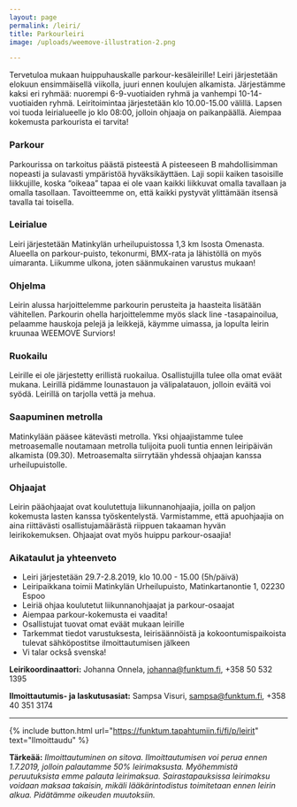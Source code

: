 ```yaml
---
layout: page
permalink: /leiri/
title: Parkourleiri
image: /uploads/weemove-illustration-2.png

---
```


Tervetuloa mukaan huippuhauskalle parkour-kesäleirille! Leiri järjestetään elokuun
ensimmäisellä viikolla, juuri ennen koulujen alkamista. Järjestämme kaksi eri ryhmää:
nuorempi 6-9-vuotiaiden ryhmä ja vanhempi 10-14-vuotiaiden ryhmä. Leiritoimintaa
järjestetään klo 10.00-15.00 välillä. Lapsen voi tuoda leirialueelle jo klo 08:00, jolloin ohjaaja on paikanpäällä. Aiempaa kokemusta parkourista ei tarvita! 

### Parkour
Parkourissa on tarkoitus päästä pisteestä A pisteeseen B mahdollisimman nopeasti ja
sulavasti ympäristöä hyväksikäyttäen. Laji sopii kaiken tasoisille liikkujille, koska
“oikeaa” tapaa ei ole vaan kaikki liikkuvat omalla tavallaan ja omalla tasollaan.
Tavoitteemme on, että kaikki pystyvät ylittämään itsensä tavalla tai toisella. 

### Leirialue
Leiri järjestetään Matinkylän urheilupuistossa 1,3 km Isosta Omenasta. Alueella on
parkour-puisto, tekonurmi, BMX-rata ja lähistöllä on myös uimaranta. Liikumme
ulkona, joten säänmukainen varustus mukaan!

### Ohjelma
Leirin alussa harjoittelemme parkourin perusteita ja haasteita lisätään vähitellen.
Parkourin ohella harjoittelemme myös slack line -tasapainoilua, pelaamme hauskoja
pelejä ja leikkejä, käymme uimassa, ja lopulta leirin kruunaa WEEMOVE Surviors! 

### Ruokailu
Leirille ei ole järjestetty erillistä ruokailua. Osallistujilla tulee olla omat eväät mukana.
Leirillä pidämme lounastauon ja välipalatauon, jolloin eväitä voi syödä. Leirillä on
tarjolla vettä ja mehua.

### Saapuminen metrolla
Matinkylään pääsee kätevästi metrolla. Yksi ohjaajistamme tulee metroasemalle
noutamaan metrolla tulijoita puoli tuntia ennen leiripäivän alkamista (09.30).
Metroasemalta siirrytään yhdessä ohjaajan kanssa urheilupuistolle.

### Ohjaajat
Leirin pääohjaajat ovat koulutettuja liikunnanohjaajia, joilla on paljon kokemusta lasten
kanssa työskentelystä. Varmistamme, että apuohjaajia on aina riittävästi
osallistujamäärästä riippuen takaaman hyvän leirikokemuksen. Ohjaajat ovat myös
huippu parkour-osaajia!

### Aikataulut ja yhteenveto

- Leiri järjestetään 29.7-2.8.2019, klo 10.00 - 15.00 (5h/päivä)
- Leiripaikkana toimii Matinkylän Urheilupuisto, Matinkartanontie 1, 02230 Espoo
- Leiriä ohjaa koulutetut liikunnanohjaajat ja parkour-osaajat
- Aiempaa parkour-kokemusta ei vaadita!
- Osallistujat tuovat omat eväät mukaan leirille
- Tarkemmat tiedot varustuksesta, leirisäännöistä ja kokoontumispaikoista tulevat sähköpostitse ilmoittautumisen jälkeen
- Vi talar också svenska!


__Leirikoordinaattori:__ Johanna Onnela, johanna@funktum.fi, +358 50 532 1395

__Ilmoittautumis- ja laskutusasiat:__ Sampsa Visuri, sampsa@funktum.fi, +358 40 351 3174

---

{% include button.html url="https://funktum.tapahtumiin.fi/fi/p/leirit" text="Ilmoittaudu" %}


__Tärkeää:__ _Ilmoittautuminen on sitova. Ilmoittautumisen voi perua ennen 1.7.2019, jolloin
palautamme 50% leirimaksusta. Myöhemmistä peruutuksista emme palauta
leirimaksua. Sairastapauksissa leirimaksu voidaan maksaa takaisin, mikäli
lääkärintodistus toimitetaan ennen leirin alkua. Pidätämme oikeuden muutoksiin._





